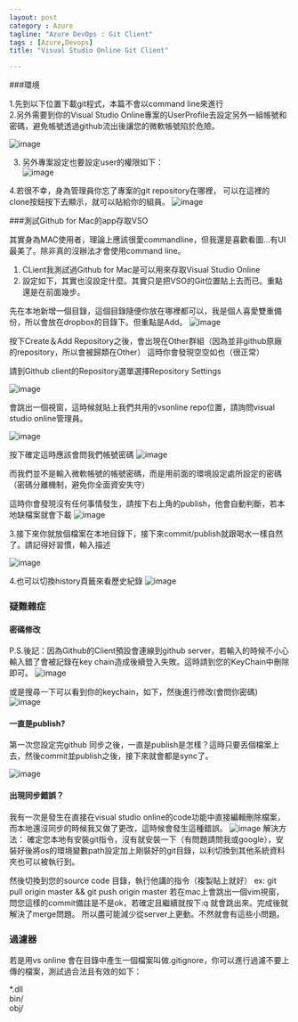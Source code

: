 ```yaml
---
layout: post
category : Azure 
tagline: "Azure DevOps : Git Client"
tags : [Azure,Devops]
title: "Visual Studio Online Git Client"

---
```


###環境

1.先到以下位置下載git程式，本篇不會以command line來進行  
2.另外需要到你的Visual Studio Online專案的UserProfile去設定另外一組帳號和密碼，避免帳號透過github流出後讓您的微軟帳號陷於危險。  

![image](https://farm1.staticflickr.com/338/19665371748_df70621339_o.png)

3. 另外專案設定也要設定user的權限如下：  
 ![image](https://farm8.staticflickr.com/7555/15592787673_6a9587187b_o.png)

4.若很不幸，身為管理員你忘了專案的git repository在哪裡，
可以在這裡的clone按鈕按下去顯示，就可以貼給你的組員。
![image](https://farm1.staticflickr.com/342/19665598850_8a20c418dc_o.png)

###測試Github for Mac的app存取VSO

其實身為MAC使用者，理論上應該很愛commandline，但我還是喜歡看圖...有UI最美了。除非真的沒辦法才會使用command line。  

1. CLient我測試過Github for Mac是可以用來存取Visual Studio Online  
2. 設定如下，其實也沒設定什麼。其實只是把VSO的Git位置貼上去而已。重點還是在前面幾步。  

先在本地新增一個目錄，這個目錄隨便你放在哪裡都可以，我是個人喜愛雙重備份，所以會放在dropbox的目錄下。但重點是Add。
![image](https://farm1.staticflickr.com/481/19232014303_6db45acab6_o.png)

按下Create＆Add Repository之後，會出現在Other群組（因為並非github原廠的repository，所以會被歸類在Other）
這時你會發現空空如也（很正常）

請到Github client的Repository選單選擇Repository Settings

![image](https://farm4.staticflickr.com/3775/19665038418_c5265161cf_o.png)

會跳出一個視窗，這時候就貼上我們共用的vsonline repo位置，請詢問visual studio online管理員。

![image](https://farm1.staticflickr.com/273/19845655172_21b65071ba_o.png)

按下確定這時應該會問我們帳號密碼
![image](https://farm1.staticflickr.com/504/19666512759_5d663405ec_o.png)

而我們並不是輸入微軟帳號的帳號密碼，而是用前面的環境設定處所設定的密碼（密碼分離機制，避免你全面資安失守）

這時你會發現沒有任何事情發生，請按下右上角的publish，他會自動判斷，若本地缺檔案就會下載
![image](https://farm1.staticflickr.com/424/19231081604_230cc6af52_o.png)
 
 
 
3.接下來你就放個檔案在本地目錄下，接下來commit/publish就跟喝水一樣自然  了。請記得好習慣，輸入描述

![image](https://farm8.staticflickr.com/7485/16025163078_3c310e56c1_o.png)

4.也可以切換history頁籤來看歷史紀錄
![image](https://farm1.staticflickr.com/375/19853532015_4e82f2ae67_o.png)


### 疑難雜症
#### 密碼修改
P.S.後記：因為Github的Client預設會連線到github server，若輸入的時候不小心輸入錯了會被記錄在key chain造成後續登入失敗。這時請到您的KeyChain中刪除即可。
![image](https://farm8.staticflickr.com/7494/16252609796_bd8bb95191_o.png)

或是搜尋一下可以看到你的keychain，如下，然後進行修改(會問你密碼)
![image](https://farm8.staticflickr.com/7645/16362363494_c5efb2a2b4_o.png)

#### 一直是publish?
第一次您設定完github 同步之後，一直是publish是怎樣？這時只要丟個檔案上去，然後commit並publish之後，接下來就會都是sync了。

![image](https://farm1.staticflickr.com/371/19830718606_639066b1d5_o.png)

#### 出現同步錯誤？
我有一次是發生在直接在visual studio online的code功能中直接編輯刪除檔案，而本地還沒同步的時候我又做了更改，這時候會發生這種錯誤。
![image](https://farm1.staticflickr.com/532/19234340334_de15e9b793_o.png)
解決方法：
確定您本地有安裝git指令，沒有就安裝一下（有問題請問我或google），安裝好後將os的環境變數path設定加上剛裝好的git目錄，以利切換到其他系統資料夾也可以被執行到。

然後切換到您的source code 目錄，執行他講的指令（複製貼上就好）
ex: git pull origin master && git push origin master
若在mac上會跳出一個vim視窗，問您這樣的commit備註是不是ok，若確定且繼續就按下:q
就會跳出來。完成後就解決了merge問題。
所以盡可能減少從server上更動。不然就會有這些小問題。


### 過濾器
若是用vs online 會在目錄中產生一個檔案叫做.gitignore，你可以進行過濾不要上傳的檔案，測試過合法且有效的如下：

*.dll  
bin/  
obj/  
